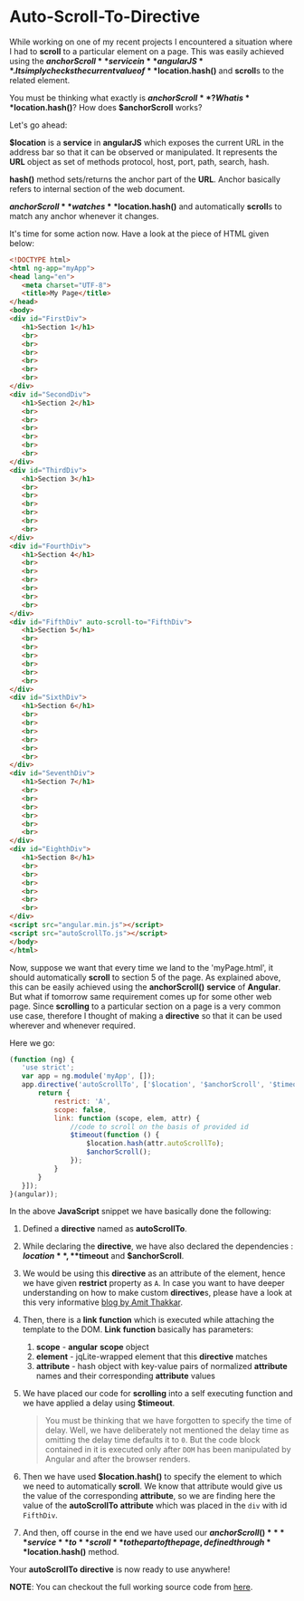 # Auto-Scroll-To-Directive

While working on one of my recent projects I encountered a situation where I had to **scroll** to a particular element on a page. This was easily achieved using the **$anchorScroll** service in **angularJS**. It simply checks the current value of **$location.hash()** and **scroll**s to the related element.

You must be thinking what exactly is **$anchorScroll**? What is **$location.hash()**? How does **$anchorScroll** works?

Let's go ahead:

**$location** is a **service** in **angularJS** which exposes the current URL in the address bar so that it can be observed or manipulated. It represents the **URL** object as set of methods protocol, host, port, path, search, hash.

**hash()** method sets/returns the anchor part of the **URL**. Anchor basically refers to internal section of the web document.

**$anchorScroll** watches **$location.hash()** and automatically **scroll**s to match any anchor whenever it changes.

It's time for some action now. Have a look at the piece of HTML given below:

 ```HTML
<!DOCTYPE html>
<html ng-app="myApp">
<head lang="en">
    <meta charset="UTF-8">
    <title>My Page</title>
</head>
<body>
<div id="FirstDiv">
    <h1>Section 1</h1>
    <br>
    <br>
    <br>
    <br>
    <br>
    <br>
</div>
<div id="SecondDiv">
    <h1>Section 2</h1>
    <br>
    <br>
    <br>
    <br>
    <br>
    <br>
</div>
<div id="ThirdDiv">
    <h1>Section 3</h1>
    <br>
    <br>
    <br>
    <br>
    <br>
    <br>
</div>
<div id="FourthDiv">
    <h1>Section 4</h1>
    <br>
    <br>
    <br>
    <br>
    <br>
    <br>
</div>
<div id="FifthDiv" auto-scroll-to="FifthDiv">
    <h1>Section 5</h1>
    <br>
    <br>
    <br>
    <br>
    <br>
    <br>
</div>
<div id="SixthDiv">
    <h1>Section 6</h1>
    <br>
    <br>
    <br>
    <br>
    <br>
    <br>
</div>
<div id="SeventhDiv">
    <h1>Section 7</h1>
    <br>
    <br>
    <br>
    <br>
    <br>
    <br>
</div>
<div id="EighthDiv">
    <h1>Section 8</h1>
    <br>
    <br>
    <br>
    <br>
    <br>
    <br>
</div>
<script src="angular.min.js"></script>
<script src="autoScrollTo.js"></script>
</body>
</html>
 ```
Now, suppose we want that every time we land to the 'myPage.html', it should automatically **scroll** to section 5 of the page. As explained above, this can be easily achieved using the **anchorScroll()** **service** of **Angular**. But what if tomorrow same requirement comes up for some other web page. Since **scrolling** to a particular section on a page is a very common use case, therefore I thought of making a **directive** so that it can be used wherever and whenever required.

Here we go:

 ```JavaScript
(function (ng) {
    'use strict';
    var app = ng.module('myApp', []);
    app.directive('autoScrollTo', ['$location', '$anchorScroll', '$timeout', function ($location, $anchorScroll, $timeout) {
        return {
            restrict: 'A',
            scope: false,
            link: function (scope, elem, attr) {
                //code to scroll on the basis of provided id
                $timeout(function () {
                    $location.hash(attr.autoScrollTo);
                    $anchorScroll();
                });
            }
        }
    }]);
}(angular));
```

In the above **JavaScript** snippet we have basically done the following:

1. Defined a **directive** named as **autoScrollTo**.
2. While declaring the **directive**, we have also declared the dependencies : **$location** , **$timeout** and **$anchorScroll**.
3. We would be using this **directive** as an attribute of the element, hence we have given **restrict** property as ```A```. In case you want to have deeper understanding on how to make custom **directive**s, please have a look at this very informative [blog by Amit Thakkar](http://codechutney.in/blog/angularjs/component-in-angularjs/).
4. Then, there is a **link** **function** which is executed while attaching the template to the DOM. **Link** **function** basically has  parameters:
    1. **scope** - **angular** **scope** object
    2. **element** - jqLite-wrapped element that this **directive** matches
    3. **attribute** - hash object with key-value pairs of normalized **attribute** names and their corresponding **attribute** values
5. We have placed our code for **scrolling** into a self executing function and we have applied a delay using **$timeout**.

    > You must be thinking that we have forgotten to specify the time of delay. Well, we have deliberately not mentioned the delay time as omitting the delay time defaults it to ```0```. But the code block contained in it is executed only after ```DOM``` has been manipulated by Angular and after the browser renders.
6. Then we have used **$location.hash()** to specify the element to which we need to automatically **scroll**. We know that attribute would give us the value of the corresponding **attribute**, so we are finding here the value of the **autoScrollTo** **attribute** which was placed in the ```div``` with id ```FifthDiv```.
7. And then, off course in the end we have used our **$anchorScroll()** **service** to **scroll** to the part of the page, defined through **$location.hash()** method.

Your **autoScrollTo** **directive** is now ready to use anywhere!

**NOTE**: You can checkout the full working source code from [here](https://github.com/NamitaMalik/Auto-Scroll-To-Directive).